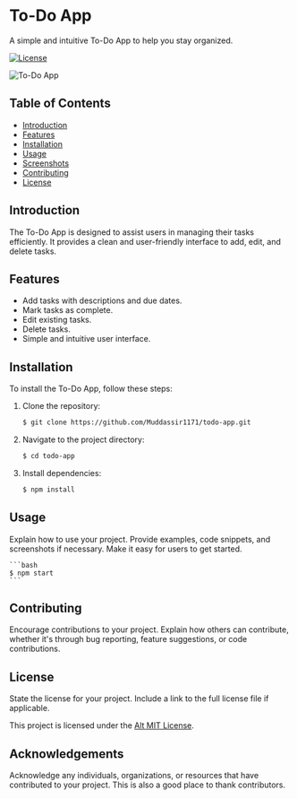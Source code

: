 # To-Do App

A simple and intuitive To-Do App to help you stay organized.

[![License](https://img.shields.io/badge/License-MIT-blue.svg)](LICENSE)

![To-Do App](https://cdn.dribbble.com/users/332157/screenshots/4739703/todolistdribbble.gif)

## Table of Contents

- [Introduction](#introduction)
- [Features](#features)
- [Installation](#installation)
- [Usage](#usage)
- [Screenshots](#screenshots)
- [Contributing](#contributing)
- [License](#license)

## Introduction

The To-Do App is designed to assist users in managing their tasks efficiently. It provides a clean and user-friendly interface to add, edit, and delete tasks.

## Features

- Add tasks with descriptions and due dates.
- Mark tasks as complete.
- Edit existing tasks.
- Delete tasks.
- Simple and intuitive user interface.

## Installation

To install the To-Do App, follow these steps:

1. Clone the repository:

   ```bash
   $ git clone https://github.com/Muddassir1171/todo-app.git

2. Navigate to the project directory:

   ```bash
   $ cd todo-app

3. Install dependencies:

   ```bash
   $ npm install


## Usage

Explain how to use your project. Provide examples, code snippets, and screenshots if necessary. Make it easy for users to get started.

    ```bash
    $ npm start
    ```
## Contributing

Encourage contributions to your project. Explain how others can contribute, whether it's through bug reporting, feature suggestions, or code contributions.

## License

State the license for your project. Include a link to the full license file if applicable.

This project is licensed under the [Alt MIT License](https://opensource.org/license/mit).

## Acknowledgements

Acknowledge any individuals, organizations, or resources that have contributed to your project. This is also a good place to thank contributors.
